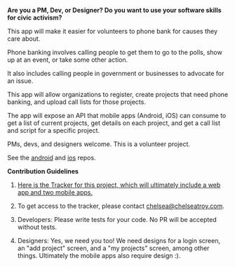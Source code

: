 **Are you a PM, Dev, or Designer? Do you want to use your software skills for civic activism?**

This app will make it easier for volunteers to phone bank for causes they care about.

Phone banking involves calling people to get them to go to the polls, show up at an event, or take some other action.

It also includes calling people in government or businesses to advocate for an issue.

This app will allow organizations to register, create projects that need phone banking, and upload call lists for those projects.

The app will expose an API that mobile apps (Android, iOS) can consume to get a list of current projects, get details on each project,
and get a call list and script for a specific project.

PMs, devs, and designers welcome. This is a volunteer project.

See the [android](https://github.com/chelseatroy/phonebankandroid) and [ios](https://github.com/chelseatroy/phonebankios) repos.

**Contribution Guidelines**

1. [Here is the Tracker for this project, which will ultimately include a web app and two mobile apps.](https://www.pivotaltracker.com/n/projects/1927755)

2. To get access to the tracker, please contact chelsea@chelseatroy.com.

3. Developers: Please write tests for your code. No PR will be accepted without tests.

4. Designers: Yes, we need you too! We need designs for a login screen, an "add project" screen, and a "my projects" screen, among other things. Ultimately the mobile apps also require design :).
